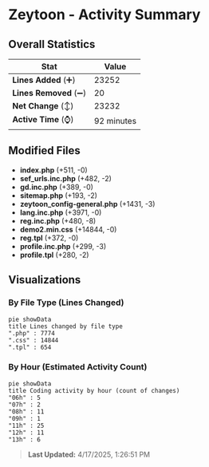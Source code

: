 # Zeytoon - Activity Summary 

## Overall Statistics

| Stat                   | Value                                                             |
| ---------------------- | ----------------------------------------------------------------- |
| **Lines Added** (➕)   | 23252                                          |
| **Lines Removed** (➖) | 20                                        |
| **Net Change** (↕)    | 23232                |
| **Active Time** (⌚)   | 92 minutes |


## Modified Files
- **index.php** (+511, -0)
- **sef_urls.inc.php** (+482, -2)
- **gd.inc.php** (+389, -0)
- **sitemap.php** (+193, -2)
- **zeytoon_config-general.php** (+1431, -3)
- **lang.inc.php** (+3971, -0)
- **reg.inc.php** (+480, -8)
- **demo2.min.css** (+14844, -0)
- **reg.tpl** (+372, -0)
- **profile.inc.php** (+299, -3)
- **profile.tpl** (+280, -2)

## Visualizations

### By File Type (Lines Changed)

```mermaid
pie showData
title Lines changed by file type
".php" : 7774
".css" : 14844
".tpl" : 654
```

### By Hour (Estimated Activity Count)

```mermaid
pie showData
title Coding activity by hour (count of changes)
"06h" : 5
"07h" : 2
"08h" : 11
"09h" : 1
"11h" : 25
"12h" : 11
"13h" : 6
```


> **Last Updated:** 4/17/2025, 1:26:51 PM